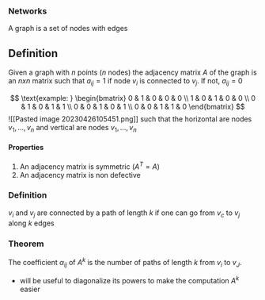 ### Networks
A graph is a set of nodes with edges


## Definition
Given a graph with $n$ points ($n$ nodes) the adjacency matrix $A$ of the graph is an $nxn$ matrix such that $a_{{ij}}=1$ if node $v_{i}$ is connected to $v_{j}$. If not, $a_{{ij}}=0$

$$
\text{example: }
\begin{bmatrix}
0 & 1 & 0 & 0 & 0 \\
1 & 0 & 1 & 0 & 0 \\
0 & 1 & 0 & 1 & 1 \\
0 & 0 & 1 & 0 & 1 \\
0 & 0 & 1 & 1 & 0
\end{bmatrix}
$$
![[Pasted image 20230426105451.png]]
such that the horizontal are nodes $v_{1},\dots,v_{n}$ and vertical are nodes $v_{1},\dots,v_{n}$

#### Properties
1. An adjacency matrix is symmetric $(A^T=A)$
2. An adjacency matrix is non defective

### Definition
$v_{i}$ and $v_{j}$ are connected by a path of length $k$ if one can go from $v_{c}$ to $v_{j}$ along $k$ edges
### Theorem
The coefficient $\alpha_{ij}$ of $A^k$ is the number of paths of length $k$ from $v_{i}$ to $v_{J}$.
- will be useful to diagonalize its powers to make the computation $A^k$ easier




